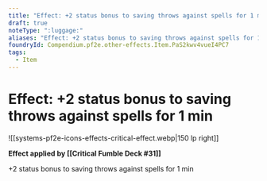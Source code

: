 ```yaml
---
title: "Effect: +2 status bonus to saving throws against spells for 1 min"
draft: true
noteType: ":luggage:"
aliases: "Effect: +2 status bonus to saving throws against spells for 1 min"
foundryId: Compendium.pf2e.other-effects.Item.PaS2kwv4vueI4PC7
tags:
  - Item
---
```


# Effect: +2 status bonus to saving throws against spells for 1 min
![[systems-pf2e-icons-effects-critical-effect.webp|150 lp right]]

**Effect applied by [[Critical Fumble Deck #31]]**

+2 status bonus to saving throws against spells for 1 min
